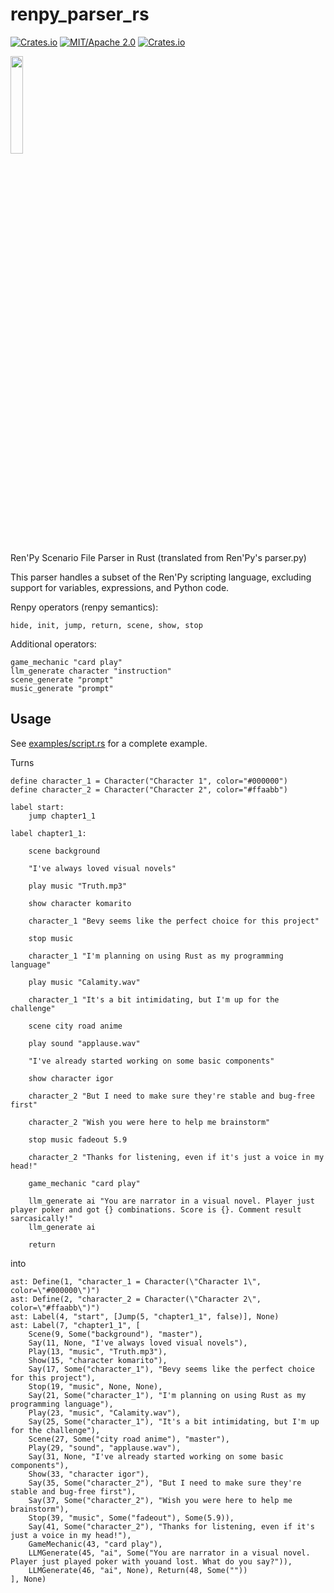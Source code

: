 # renpy_parser_rs

[![Crates.io](https://img.shields.io/crates/v/renpy_parser.svg)](https://crates.io/crates/renpy_parser)
[![MIT/Apache 2.0](https://img.shields.io/badge/license-MIT%2FApache-blue.svg)](https://github.com/bevyengine/bevy#license)
[![Crates.io](https://img.shields.io/crates/d/renpy_parser.svg)](https://crates.io/crates/renpy_parser)


<img src="assets/mascot.jpg" width="20%" />

Ren'Py Scenario File Parser in Rust (translated from Ren'Py's parser.py)

This parser handles a subset of the Ren'Py scripting language, excluding support for variables, expressions, and Python code.

Renpy operators (renpy semantics):
```rpy
hide, init, jump, return, scene, show, stop
```

Additional operators:
```rpy
game_mechanic "card play"
llm_generate character "instruction"
scene_generate "prompt"
music_generate "prompt"
```

## Usage

See [examples/script.rs](examples/script.rs) for a complete example.

Turns

```rpy
define character_1 = Character("Character 1", color="#000000")
define character_2 = Character("Character 2", color="#ffaabb")

label start:
    jump chapter1_1

label chapter1_1:

    scene background

    "I've always loved visual novels"

    play music "Truth.mp3"

    show character komarito

    character_1 "Bevy seems like the perfect choice for this project"

    stop music

    character_1 "I'm planning on using Rust as my programming language"

    play music "Calamity.wav"

    character_1 "It's a bit intimidating, but I'm up for the challenge"

    scene city road anime

    play sound "applause.wav"

    "I've already started working on some basic components"

    show character igor

    character_2 "But I need to make sure they're stable and bug-free first"

    character_2 "Wish you were here to help me brainstorm"

    stop music fadeout 5.9

    character_2 "Thanks for listening, even if it's just a voice in my head!"

    game_mechanic "card play"

    llm_generate ai "You are narrator in a visual novel. Player just player poker and got {} combinations. Score is {}. Comment result sarcasically!"
    llm_generate ai

    return
```

into

```rpy
ast: Define(1, "character_1 = Character(\"Character 1\", color=\"#000000\")")
ast: Define(2, "character_2 = Character(\"Character 2\", color=\"#ffaabb\")")
ast: Label(4, "start", [Jump(5, "chapter1_1", false)], None)
ast: Label(7, "chapter1_1", [
    Scene(9, Some("background"), "master"),
    Say(11, None, "I've always loved visual novels"),
    Play(13, "music", "Truth.mp3"),
    Show(15, "character komarito"),
    Say(17, Some("character_1"), "Bevy seems like the perfect choice for this project"),
    Stop(19, "music", None, None),
    Say(21, Some("character_1"), "I'm planning on using Rust as my programming language"),
    Play(23, "music", "Calamity.wav"),
    Say(25, Some("character_1"), "It's a bit intimidating, but I'm up for the challenge"),
    Scene(27, Some("city road anime"), "master"),
    Play(29, "sound", "applause.wav"),
    Say(31, None, "I've already started working on some basic components"),
    Show(33, "character igor"),
    Say(35, Some("character_2"), "But I need to make sure they're stable and bug-free first"),
    Say(37, Some("character_2"), "Wish you were here to help me brainstorm"),
    Stop(39, "music", Some("fadeout"), Some(5.9)),
    Say(41, Some("character_2"), "Thanks for listening, even if it's just a voice in my head!"),
    GameMechanic(43, "card play"),
    LLMGenerate(45, "ai", Some("You are narrator in a visual novel. Player just played poker with youand lost. What do you say?")),
    LLMGenerate(46, "ai", None), Return(48, Some(""))
], None)

```
